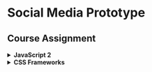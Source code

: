 # Social Media Prototype

## Course Assignment
<details>
<summary><strong>JavaScript 2</strong></summary>
Used JavaScript to connect to the schools API and make the social media app functional
</details>

<details>
<summary><strong>CSS Frameworks</strong></summary>
Used Tailwind as a CSS Framework to style the webpage and make it responsive
</details>
